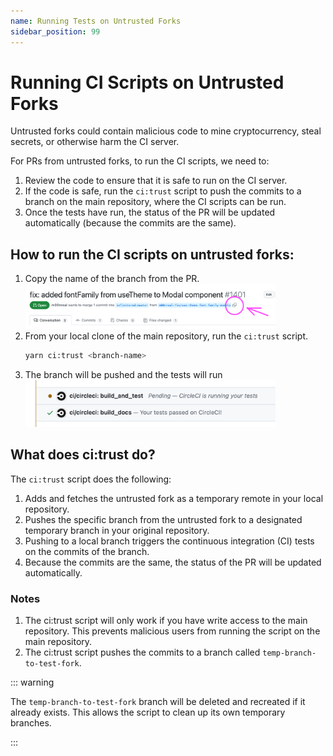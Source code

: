 ```yaml
---
name: Running Tests on Untrusted Forks
sidebar_position: 99
---
```


# Running CI Scripts on Untrusted Forks

Untrusted forks could contain malicious code to mine cryptocurrency, steal secrets, or otherwise harm the CI server. 

For PRs from untrusted forks, to run the CI scripts, we need to:

1. Review the code to ensure that it is safe to run on the CI server.
2. If the code is safe, run the `ci:trust` script to push the commits to a branch on the main repository, where the CI scripts can be run.
3. Once the tests have run, the status of the PR will be updated automatically (because the commits are the same).


## How to run the CI scripts on untrusted forks:

1. Copy the name of the branch from the PR.
   <img src="./images/ci-copy-fork-branch.png" alt="ci-copy-fork-branch" width="400"/>
2. From your local clone of the main repository, run the `ci:trust` script.
    ```bash
    yarn ci:trust <branch-name>
    ```
3. The branch will be pushed and the tests will run
   <img src="./images/ci-tests-running.png" alt="ci-tests-running" width="400"/>


## What does ci:trust do?

The `ci:trust` script does the following:

1. Adds and fetches the untrusted fork as a temporary remote in your local repository.
2. Pushes the specific branch from the untrusted fork to a designated temporary branch in your original repository. 
3. Pushing to a local branch triggers the continuous integration (CI) tests on the commits of the branch.
4. Because the commits are the same, the status of the PR will be updated automatically.


### Notes
1. The ci:trust script will only work if you have write access to the main repository. This prevents malicious users from running the script on the main repository.
2. The ci:trust script pushes the commits to a branch called `temp-branch-to-test-fork`.

::: warning

The `temp-branch-to-test-fork` branch will be deleted and recreated if it already exists. This allows the script to
clean up its own temporary branches.  

:::
